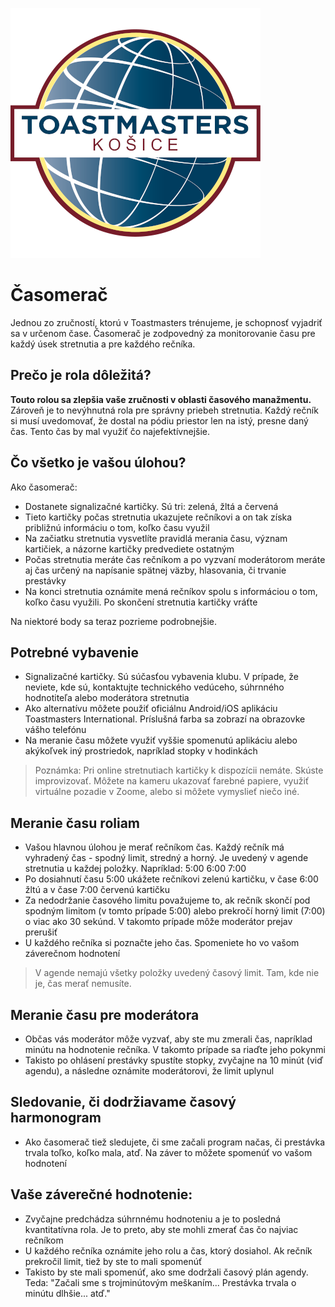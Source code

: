 ![alt text][logo]

# Časomerač
Jednou zo zručností, ktorú v Toastmasters trénujeme, je schopnosť vyjadriť sa v určenom čase. Časomerač je zodpovedný za monitorovanie času pre každý úsek stretnutia a pre každého rečníka.

## Prečo je rola dôležitá?
**Touto rolou sa zlepšia vaše zručnosti v oblasti časového manažmentu.** Zároveň je to nevýhnutná rola pre správny priebeh stretnutia. Každý rečník si musí uvedomovať, že dostal na pódiu priestor len na istý, presne daný čas. Tento čas by mal využiť čo najefektívnejšie.

## Čo všetko je vašou úlohou?
Ako časomerač:
- Dostanete signalizačné kartičky. Sú tri: zelená, žltá a červená
- Tieto kartičky počas stretnutia ukazujete rečníkovi a on tak získa približnú informáciu o tom, koľko času využil
- Na začiatku stretnutia vysvetlíte pravidlá merania času, význam kartičiek, a názorne kartičky predvediete ostatným
- Počas stretnutia meráte čas rečníkom a po vyzvaní moderátorom meráte aj čas určený na napísanie spätnej väzby, hlasovania, či trvanie prestávky
- Na konci stretnutia oznámite mená rečníkov spolu s informáciou o tom, koľko času využili. Po skončení stretnutia kartičky vráťte

Na niektoré body sa teraz pozrieme podrobnejšie.

## Potrebné vybavenie
- Signalizačné kartičky. Sú súčasťou vybavenia klubu. V prípade, že neviete, kde sú, kontaktujte technického vedúceho, súhrnného hodnotiteľa alebo moderátora stretnutia
- Ako alternatívu môžete použiť oficiálnu Android/iOS aplikáciu Toastmasters International. Príslušná farba sa zobrazí na obrazovke vášho telefónu
- Na meranie času môžete využiť vyššie spomenutú aplikáciu alebo akýkoľvek iný prostriedok, napríklad stopky v hodinkách

> Poznámka: Pri online stretnutiach kartičky k dispozícii nemáte. Skúste improvizovať. Môžete na kameru ukazovať farebné papiere, využiť virtuálne pozadie v Zoome, alebo si môžete vymyslieť niečo iné.

## Meranie času roliam
- Vašou hlavnou úlohou je merať rečníkom čas. Každý rečník má vyhradený čas - spodný limit, stredný a horný. Je uvedený v agende stretnutia u každej položky. Napríklad: 5:00 6:00 7:00
- Po dosiahnutí času 5:00 ukážete rečníkovi zelenú kartičku, v čase 6:00 žltú a v čase 7:00 červenú kartičku
- Za nedodržanie časového limitu považujeme to, ak rečník skončí pod spodným limitom (v tomto prípade 5:00) alebo prekročí horný limit (7:00) o viac ako 30 sekúnd. V takomto prípade môže moderátor prejav prerušiť
- U každého rečníka si poznačte jeho čas. Spomeniete ho vo vašom záverečnom hodnotení

> V agende nemajú všetky položky uvedený časový limit. Tam, kde nie je, čas merať nemusíte.

## Meranie času pre moderátora
- Občas vás moderátor môže vyzvať, aby ste mu zmerali čas, napríklad minútu na hodnotenie rečníka. V takomto prípade sa riaďte jeho pokynmi
- Takisto po ohlásení prestávky spustíte stopky, zvyčajne na 10 minút (viď agendu), a následne oznámite moderátorovi, že limit uplynul

## Sledovanie, či dodržiavame časový harmonogram
- Ako časomerač tiež sledujete, či sme začali program načas, či prestávka trvala toľko, koľko mala, atď. Na záver to môžete spomenúť vo vašom hodnotení

## Vaše záverečné hodnotenie:
- Zvyčajne predchádza súhrnnému hodnoteniu a je to posledná kvantitatívna rola. Je to preto, aby ste mohli zmerať čas čo najviac rečníkom
- U každého rečníka oznámite jeho rolu a čas, ktorý dosiahol. Ak rečník prekročil limit, tiež by ste to mali spomenúť
- Takisto by ste mali spomenúť, ako sme dodržali časový plán agendy. Teda: "Začali sme s trojminútovým meškaním... Prestávka trvala o minútu dlhšie... atď."

[logo]: https://github.com/toastmasters-kosice/graficke-podklady/raw/master/Log%C3%A1/%C5%A0tandardn%C3%A9%20zmen%C5%A1en%C3%A9%20logo%20TMKE.png "Logo Toastmasters Košice"

